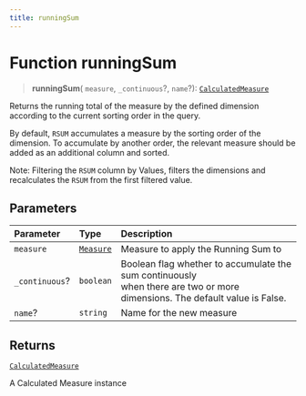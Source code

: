```yaml
---
title: runningSum
---
```


# Function runningSum

> **runningSum**(
  `measure`,
  `_continuous`?,
  `name`?): [`CalculatedMeasure`](../../../interfaces/interface.CalculatedMeasure.md)

Returns the running total of the measure by the defined dimension
according to the current sorting order in the query.

By default, `RSUM` accumulates a measure by the sorting order of the dimension.
To accumulate by another order, the relevant measure should be added as an additional column and sorted.

Note: Filtering the `RSUM` column by Values,
filters the dimensions and recalculates the `RSUM` from the first filtered value.

## Parameters

| Parameter | Type | Description |
| :------ | :------ | :------ |
| `measure` | [`Measure`](../../../interfaces/interface.Measure.md) | Measure to apply the Running Sum to |
| `_continuous`? | `boolean` | Boolean flag whether to accumulate the sum continuously<br />when there are two or more dimensions. The default value is False. |
| `name`? | `string` | Name for the new measure |

## Returns

[`CalculatedMeasure`](../../../interfaces/interface.CalculatedMeasure.md)

A Calculated Measure instance
